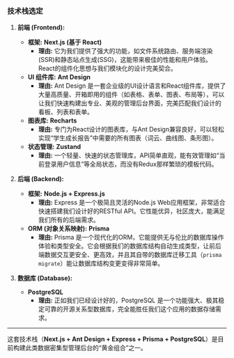 ### **技术栈选定**

1.  **前端 (Frontend):**
    *   **框架:** **Next.js (基于 React)**
        *   **理由:** 它为我们提供了强大的功能，如文件系统路由、服务端渲染(SSR)和静态站点生成(SSG)，这能带来极佳的性能和用户体验。React的组件化思想与我们模块化的设计完美契合。
    *   **UI 组件库:** **Ant Design**
        *   **理由:** Ant Design 是一套企业级的UI设计语言和React组件库，提供了大量高质量、开箱即用的组件（如表格、表单、图表、布局等），可以让我们快速构建出专业、美观的管理后台界面，完美匹配我们设计的看板、列表和表单。
    *   **图表库:** **Recharts**
        *   **理由:** 专门为React设计的图表库，与Ant Design兼容良好，可以轻松实现“学生成长报告”中需要的所有图表（词云、曲线图、条形图）。
    *   **状态管理:** **Zustand**
        *   **理由:** 一个轻量、快速的状态管理库，API简单直观，能有效管理如“当前登录用户信息”等全局状态，而没有Redux那样繁琐的模板代码。

2.  **后端 (Backend):**
    *   **框架:** **Node.js + Express.js**
        *   **理由:** Express 是一个极简且灵活的Node.js Web应用框架，非常适合快速搭建我们设计好的RESTful API。它性能优异，社区庞大，能满足我们所有的后端需求。
    *   **ORM (对象关系映射):** **Prisma**
        *   **理由:** Prisma 是一个现代化的ORM，它能提供无与伦比的数据库操作体验和类型安全。它会根据我们的数据库结构自动生成类型，让前后端数据交互更安全、更高效，并且其自带的数据库迁移工具（`prisma migrate`）能让数据库结构变更变得非常简单。

3.  **数据库 (Database):**
    *   **PostgreSQL**
        *   **理由:** 正如我们已经设计好的，PostgreSQL 是一个功能强大、极其稳定可靠的开源关系型数据库，完全能胜任我们这个应用的数据存储需求。

---

这套技术栈（**Next.js + Ant Design + Express + Prisma + PostgreSQL**）是目前构建此类数据密集型管理后台的“黄金组合”之一。